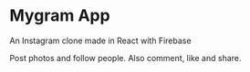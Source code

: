 # Mygram App

An Instagram clone made in React with Firebase

Post photos and follow people.
Also comment, like and share.
